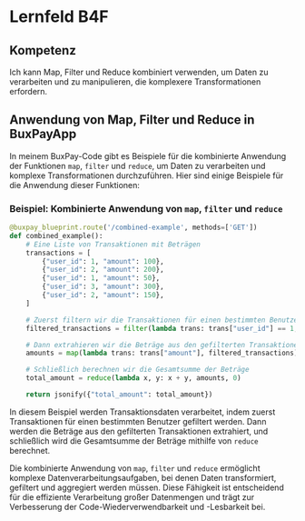 # Lernfeld B4F

## Kompetenz
Ich kann Map, Filter und Reduce kombiniert verwenden, um Daten zu verarbeiten und zu manipulieren, die komplexere Transformationen erfordern.

## Anwendung von Map, Filter und Reduce in BuxPayApp

In meinem BuxPay-Code gibt es Beispiele für die kombinierte Anwendung der Funktionen `map`, `filter` und `reduce`, um Daten zu verarbeiten und komplexe Transformationen durchzuführen. Hier sind einige Beispiele für die Anwendung dieser Funktionen:

### Beispiel: Kombinierte Anwendung von `map`, `filter` und `reduce`

```python
@buxpay_blueprint.route('/combined-example', methods=['GET'])
def combined_example():
    # Eine Liste von Transaktionen mit Beträgen
    transactions = [
        {"user_id": 1, "amount": 100},
        {"user_id": 2, "amount": 200},
        {"user_id": 1, "amount": 50},
        {"user_id": 3, "amount": 300},
        {"user_id": 2, "amount": 150},
    ]

    # Zuerst filtern wir die Transaktionen für einen bestimmten Benutzer (z.B., Benutzer 1)
    filtered_transactions = filter(lambda trans: trans["user_id"] == 1, transactions)

    # Dann extrahieren wir die Beträge aus den gefilterten Transaktionen
    amounts = map(lambda trans: trans["amount"], filtered_transactions)

    # Schließlich berechnen wir die Gesamtsumme der Beträge
    total_amount = reduce(lambda x, y: x + y, amounts, 0)

    return jsonify({"total_amount": total_amount})
```

In diesem Beispiel werden Transaktionsdaten verarbeitet, indem zuerst Transaktionen für einen bestimmten Benutzer gefiltert werden. Dann werden die Beträge aus den gefilterten Transaktionen extrahiert, und schließlich wird die Gesamtsumme der Beträge mithilfe von `reduce` berechnet.

Die kombinierte Anwendung von `map`, `filter` und `reduce` ermöglicht komplexe Datenverarbeitungsaufgaben, bei denen Daten transformiert, gefiltert und aggregiert werden müssen. Diese Fähigkeit ist entscheidend für die effiziente Verarbeitung großer Datenmengen und trägt zur Verbesserung der Code-Wiederverwendbarkeit und -Lesbarkeit bei.